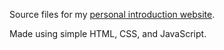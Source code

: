 Source files for my [personal introduction website](https://noreebia.github.io).

Made using simple HTML, CSS, and JavaScript.
